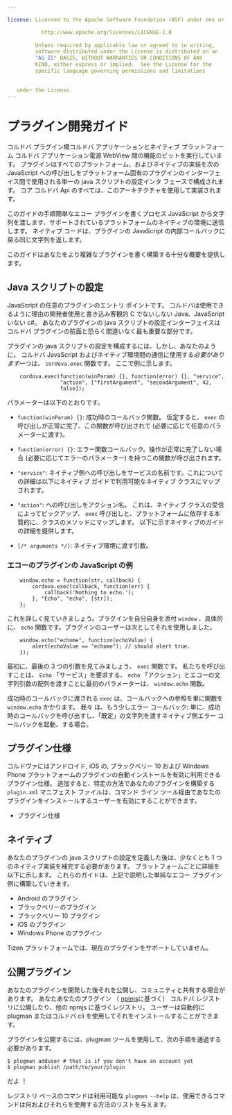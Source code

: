 ```yaml
---

license: Licensed to the Apache Software Foundation (ASF) under one or more contributor license agreements. See the NOTICE file distributed with this work for additional information regarding copyright ownership. The ASF licenses this file to you under the Apache License, Version 2.0 (the "License"); you may not use this file except in compliance with the License. You may obtain a copy of the License at

           http://www.apache.org/licenses/LICENSE-2.0
    
         Unless required by applicable law or agreed to in writing,
         software distributed under the License is distributed on an
         "AS IS" BASIS, WITHOUT WARRANTIES OR CONDITIONS OF ANY
         KIND, either express or implied.  See the License for the
         specific language governing permissions and limitations
    

   under the License.
---
```


# プラグイン開発ガイド

コルドバ プラグイン橋コルドバ アプリケーションとネイティブ プラットフォーム コルドバ アプリケーション電源 WebView 間の機能のビットを実行しています。 プラグインはすべてのプラットフォーム、およびネイティブの実装を次の JavaScript への呼び出しをプラットフォーム固有のプラグインのインターフェイス間で使用される単一の java スクリプトの設定インタ フェースで構成されます。 コア コルドバ Api のすべては、このアーキテクチャを使用して実装されます。

このガイドの手順簡単なエコー プラグインを書くプロセス JavaScript から文字列を渡します、サポートされているプラットフォームのネイティブの環境に送信します。 ネイティブ コードは、プラグインの JavaScript の内部コールバックに戻る同じ文字列を返します。

このガイドはあなたをより複雑なプラグインを書く構築する十分な概要を提供します。

## Java スクリプトの設定

JavaScript の任意のプラグインのエントリ ポイントです。 コルドバは使用できるように理由の開発者使用と書き込み客観的 C でないしない Java、JavaScript いない c#。 あなたのプラグインの java スクリプトの設定インターフェイスはコルドバ プラグインの前面と恐らく間違いなく最も重要な部分です。

プラグインの java スクリプトの設定を構成するには、しかし、あなたのように。 コルドバ JavaScript およびネイティブ環境間の通信に使用する*必要があります*一つは、 `cordova.exec` 関数です。 ここで例に示します。

        cordova.exec(function(winParam) {}, function(error) {}, "service",
                     "action", ["firstArgument", "secondArgument", 42,
                     false]);
    

パラメーターは以下のとおりです。

*   `function(winParam) {}`: 成功時のコールバック関数。 仮定すると、 `exec` の呼び出しが正常に完了、この関数が呼び出されて (必要に応じて任意のパラメーターに渡す)。

*   `function(error) {}`: エラー関数コールバック。操作が正常に完了しない場合 (必要に応じてエラーのパラメーター) を持つこの関数が呼び出されます。

*   `"service"`: ネイティブ側への呼び出しをサービスの名前です。これについての詳細は以下にネイティブ ガイドで利用可能なネイティブ クラスにマップされます。

*   `"action"`: への呼び出しをアクション名。 これは、ネイティブ クラスの受信によってピックアップ、 `exec` 呼び出しと、プラットフォームに依存する本質的に、クラスのメソッドにマップします。 以下に示すネイティブのガイドの詳細を提供します。

*   `[/* arguments */]`: ネイティブ環境に渡す引数。

### エコーのプラグインの JavaScript の例

        window.echo = function(str, callback) {
            cordova.exec(callback, function(err) {
                callback('Nothing to echo.');
            }, "Echo", "echo", [str]);
        };
    

これを詳しく見ていきましょう。プラグインを自分自身を添付 `window` 、具体的に、 `echo` 関数です。プラグインのユーザーは次としてそれを使用しました。

        window.echo("echome", function(echoValue) {
            alert(echoValue == "echome"); // should alert true.
        });
    

最初に、最後の 3 つの引数を見てみましょう、 `exec` 関数です。 私たちを呼び出すことは、 `Echo` 「サービス」を要求する、 `echo` 「アクション」とエコーの文字列引数の配列を渡すことに最初のパラメーターは、 `window.echo` 関数。

成功時のコールバックに渡される `exec` は、コールバックへの参照を単に関数を `window.echo` かかります。 我々 は、もう少しエラー コールバック: 単に、成功時のコールバックを呼び出すし、「既定」の文字列を渡すネイティブ側エラー コールバックを起動、する場合。

## プラグイン仕様

コルドヴァにはアンドロイド, iOS の, ブラックベリー 10 および Windows Phone プラットフォームのプラグインの自動インストールを有効に利用できるプラグイン仕様。 追加すると、特定の方法であなたのプラグインを構築する `plugin.xml` マニフェスト ファイルは、コマンド ライン ツール経由であなたのプラグインをインストールするユーザーを有効にすることができます。

*   プラグイン仕様

## ネイティブ

あなたのプラグインの java スクリプトの設定を定義した後は、少なくとも 1 つのネイティブ実装を補完する必要があります。 プラットフォームごとに詳細を以下に示します。 これらのガイドは、上記で説明した単純なエコー プラグイン例に構築していきます。

*   Android のプラグイン
*   ブラックベリーのプラグイン
*   ブラックベリー 10 プラグイン
*   iOS のプラグイン
*   Windows Phone のプラグイン

Tizen プラットフォームでは、現在のプラグインをサポートしていません。

## 公開プラグイン

あなたのプラグインを開発した後それを公開し、コミュニティと共有する場合があります。 あなたあなたのプラグイン （ [npmjs][1]に基づく） コルドバ レジストリに公開したり、他の npmjs に基づくレジストリ。 ユーザーは自動的に plugman またはコルドバ cli を使用してそれをインストールすることができます。

 [1]: https://github.com/isaacs/npmjs.org

プラグインを公開するには、plugman ツールを使用して、次の手順を通過する必要があります。

    $ plugman adduser # that is if you don't have an account yet
    $ plugman publish /path/to/your/plugin
    

だよ ！

レジストリ ベースのコマンドは利用可能な `plugman --help` は、使用できるコマンドは何およびそれらを使用する方法のリストを与えます。